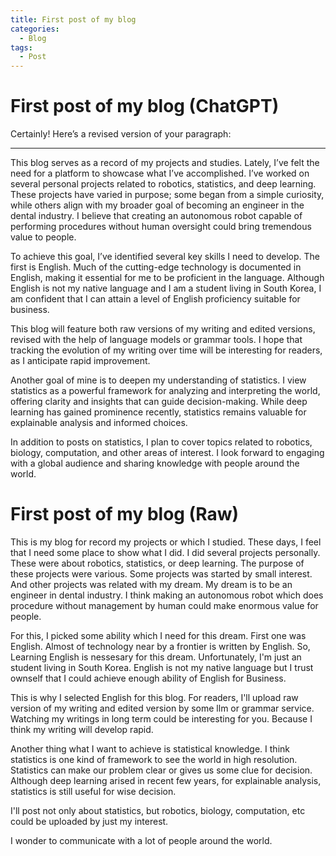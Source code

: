```yaml
---
title: First post of my blog
categories:
  - Blog
tags:
  - Post
---
```

# First post of my blog (ChatGPT)

Certainly! Here’s a revised version of your paragraph:

---

This blog serves as a record of my projects and studies. Lately, I’ve felt the need for a platform to showcase what I’ve accomplished. I’ve worked on several personal projects related to robotics, statistics, and deep learning. These projects have varied in purpose; some began from a simple curiosity, while others align with my broader goal of becoming an engineer in the dental industry. I believe that creating an autonomous robot capable of performing procedures without human oversight could bring tremendous value to people.

To achieve this goal, I’ve identified several key skills I need to develop. The first is English. Much of the cutting-edge technology is documented in English, making it essential for me to be proficient in the language. Although English is not my native language and I am a student living in South Korea, I am confident that I can attain a level of English proficiency suitable for business.

This blog will feature both raw versions of my writing and edited versions, revised with the help of language models or grammar tools. I hope that tracking the evolution of my writing over time will be interesting for readers, as I anticipate rapid improvement.

Another goal of mine is to deepen my understanding of statistics. I view statistics as a powerful framework for analyzing and interpreting the world, offering clarity and insights that can guide decision-making. While deep learning has gained prominence recently, statistics remains valuable for explainable analysis and informed choices.

In addition to posts on statistics, I plan to cover topics related to robotics, biology, computation, and other areas of interest. I look forward to engaging with a global audience and sharing knowledge with people around the world.


# First post of my blog (Raw)

This is my blog for record my projects or which I studied.
These days, I feel that I need some place to show what I did.
I did several projects personally.
These were about robotics, statistics, or deep learning.
The purpose of these projects were various.
Some projects was started by small interest.
And other projects was related with my dream.
My dream is to be an engineer in dental industry.
I think making an autonomous robot which does procedure without management by human could make enormous value for people.

For this, I picked some ability which I need for this dream.
First one was English.
Almost of technology near by a frontier is written by English.
So, Learning English is nessesary for this dream.
Unfortunately, I'm just an student living in South Korea.
English is not my native language but I trust ownself that I could achieve enough ability of English for Business.

This is why I selected English for this blog.
For readers, I'll upload raw version of my writing and edited version by some llm or grammar service.
Watching my writings in long term could be interesting for you.
Because I think my writing will develop rapid.

Another thing what I want to achieve is statistical knowledge.
I think statistics is one kind of framework to see the world in high resolution.
Statistics can make our problem clear or gives us some clue for decision.
Although deep learning arised in recent few years, for explainable analysis, statistics is still useful for wise decision.

I'll post not only about statistics, but robotics, biology, computation, etc could be uploaded by just my interest.

I wonder to communicate with a lot of people around the world.

